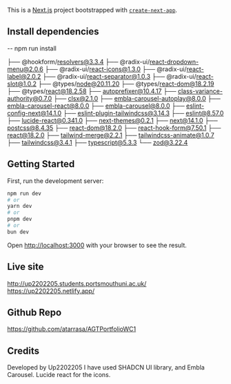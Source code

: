 This is a [Next.js](https://nextjs.org/) project bootstrapped with [`create-next-app`](https://github.com/vercel/next.js/tree/canary/packages/create-next-app).

## Install dependencies

-- npm run install

├── @hookform/resolvers@3.3.4
├── @radix-ui/react-dropdown-menu@2.0.6
├── @radix-ui/react-icons@1.3.0
├── @radix-ui/react-label@2.0.2
├── @radix-ui/react-separator@1.0.3
├── @radix-ui/react-slot@1.0.2
├── @types/node@20.11.20
├── @types/react-dom@18.2.19
├── @types/react@18.2.58
├── autoprefixer@10.4.17
├── class-variance-authority@0.7.0
├── clsx@2.1.0
├── embla-carousel-autoplay@8.0.0
├── embla-carousel-react@8.0.0
├── embla-carousel@8.0.0
├── eslint-config-next@14.1.0
├── eslint-plugin-tailwindcss@3.14.3
├── eslint@8.57.0
├── lucide-react@0.341.0
├── next-themes@0.2.1
├── next@14.1.0
├── postcss@8.4.35
├── react-dom@18.2.0
├── react-hook-form@7.50.1
├── react@18.2.0
├── tailwind-merge@2.2.1
├── tailwindcss-animate@1.0.7
├── tailwindcss@3.4.1
├── typescript@5.3.3
└── zod@3.22.4


## Getting Started

First, run the development server:

```bash
npm run dev
# or
yarn dev
# or
pnpm dev
# or
bun dev
```

Open [http://localhost:3000](http://localhost:3000) with your browser to see the result.

## Live site

http://up2202205.students.portsmouthuni.ac.uk/
https://up2202205.netlify.app/

## Github Repo

https://github.com/atarrasa/AGTPortfolioWC1

## Credits
Developed by Up2202205
I have used SHADCN UI library, and Embla Carousel.
Lucide react for the icons.




